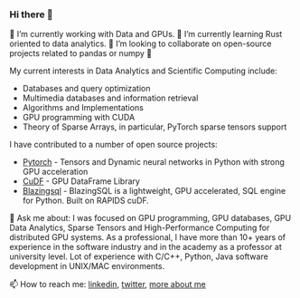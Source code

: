 ### Hi there 👋 

🔭 I’m currently working with Data and GPUs. 🌱 I’m currently learning Rust oriented to data analytics. 👯 I’m looking to collaborate on open-source projects related to pandas or numpy 🤔 

My current interests in Data Analytics and Scientific Computing include:

- Databases and query optimization
- Multimedia databases and information retrieval
- Algorithms and Implementations
- GPU programming with CUDA 
- Theory of Sparse Arrays, in particular, PyTorch sparse tensors support

I have contributed to a number of open source projects:

- [Pytorch](http://github.com/pytorch) - Tensors and Dynamic neural networks in Python with strong GPU acceleration
- [CuDF](https://github.com/rapidsai/cudf) -  GPU DataFrame Library
- [Blazingsql](https://github.com/blazingdb/blazingsql) - BlazingSQL is a lightweight, GPU accelerated, SQL engine for Python. Built on RAPIDS cuDF.

💬 Ask me about: I was focused on GPU programming, GPU databases, GPU Data Analytics, Sparse Tensors and High-Performance Computing for distributed GPU systems. As a professional, I have more than 10+ years of experience in the software industry and in the academy as a professor at university level. Lot of experience with C/C++, Python, Java software development in UNIX/MAC environments. 

📫 How to reach me: [linkedin](https://www.linkedin.com/in/aocsa/), [twitter](https://twitter.com/aocsa), [more about me](https://linktr.ee/aocsa)

<!--
Fun facts:

I have completed AoC 2019, AoC 2020

- 🔭 I’m currently working with Data and GPUs
- 🌱 I’m currently learning Rust 
- 👯 I’m looking to collaborate on open-source projects related to pandas or numpy. 
- 🤔 I’m looking for help with ...
- 💬 Ask me about ...
- 📫 How to reach me: ...
- 😄 Pronouns: ...
- ⚡ Fun fact: ...


-->
